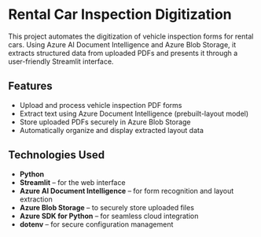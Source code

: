 # Rental Car Inspection Digitization

This project automates the digitization of vehicle inspection forms for rental cars. Using Azure AI Document Intelligence and Azure Blob Storage, it extracts structured data from uploaded PDFs and presents it through a user-friendly Streamlit interface.

## Features

- Upload and process vehicle inspection PDF forms
- Extract text using Azure Document Intelligence (prebuilt-layout model)
- Store uploaded PDFs securely in Azure Blob Storage
- Automatically organize and display extracted layout data

## Technologies Used

- **Python**
- **Streamlit** – for the web interface
- **Azure AI Document Intelligence** – for form recognition and layout extraction
- **Azure Blob Storage** – to securely store uploaded files
- **Azure SDK for Python** – for seamless cloud integration
- **dotenv** – for secure configuration management
